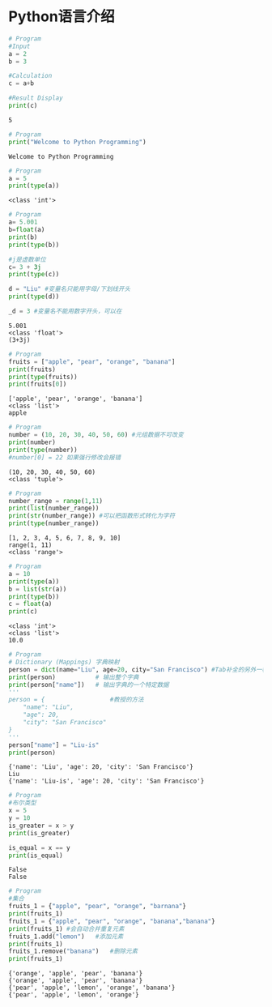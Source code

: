 # Python语言介绍


```python
# Program
#Input
a = 2
b = 3

#Calculation
c = a+b

#Result Display
print(c)
```

    5
    


```python
# Program
print("Welcome to Python Programming")
```

    Welcome to Python Programming
    


```python
# Program
a = 5
print(type(a))
```

    <class 'int'>
    


```python
# Program
a= 5.001
b=float(a)
print(b)
print(type(b))

#j是虚数单位
c= 3 + 3j
print(type(c))

d = "Liu" #变量名只能用字母/下划线开头
print(type(d)) 

_d = 3 #变量名不能用数字开头，可以在
```

    5.001
    <class 'float'>
    (3+3j)
    


```python
# Program
fruits = ["apple", "pear", "orange", "banana"]
print(fruits)
print(type(fruits))
print(fruits[0])
```

    ['apple', 'pear', 'orange', 'banana']
    <class 'list'>
    apple
    


```python
# Program
number = (10, 20, 30, 40, 50, 60) #元组数据不可改变
print(number)
print(type(number))
#number[0] = 22 如果强行修改会报错
```

    (10, 20, 30, 40, 50, 60)
    <class 'tuple'>
    


```python
# Program
number_range = range(1,11)
print(list(number_range))
print(str(number_range)) #可以把函数形式转化为字符
print(type(number_range))
```

    [1, 2, 3, 4, 5, 6, 7, 8, 9, 10]
    range(1, 11)
    <class 'range'>
    


```python
# Program
a = 10
print(type(a))
b = list(str(a))
print(type(b))
c = float(a)
print(c)
```

    <class 'int'>
    <class 'list'>
    10.0
    


```python
# Program
# Dictionary (Mappings) 字典映射
person = dict(name="Liu", age=20, city="San Francisco") #Tab补全的另外一种表示方法,将dict文字转换为dict构造函数
print(person)           # 输出整个字典
print(person["name"])   # 输出字典的一个特定数据
'''
person = {                  #教授的方法
    "name": "Liu",
    "age": 20,
    "city": "San Francisco"
}
'''
person["name"] = "Liu-is"
print(person)
```

    {'name': 'Liu', 'age': 20, 'city': 'San Francisco'}
    Liu
    {'name': 'Liu-is', 'age': 20, 'city': 'San Francisco'}
    


```python
# Program
#布尔类型
x = 5
y = 10
is_greater = x > y
print(is_greater)

is_equal = x == y
print(is_equal)
```

    False
    False
    


```python
# Program
#集合
fruits_1 = {"apple", "pear", "orange", "barnana"}
print(fruits_1)
fruits_1 = {"apple", "pear", "orange", "banana","banana"}
print(fruits_1) #会自动合并重复元素
fruits_1.add("lemon")   #添加元素
print(fruits_1)
fruits_1.remove("banana")   #删除元素
print(fruits_1)
```

    {'orange', 'apple', 'pear', 'banana'}
    {'orange', 'apple', 'pear', 'banana'}
    {'pear', 'apple', 'lemon', 'orange', 'banana'}
    {'pear', 'apple', 'lemon', 'orange'}
    
